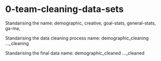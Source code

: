 # 0-team-cleaning-data-sets

Standarising the name:
  demographic,
  creative,
  goal-stats,
  general-stats,
  ga-ma,

Standarising the data cleaning process name:
  demographic_cleaning
  ..._cleaning

Standarising the final data name:
  demographic_cleaned
  ..._cleaned
